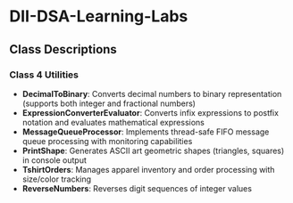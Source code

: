 # DII-DSA-Learning-Labs

## Class Descriptions

### Class 4 Utilities

- **DecimalToBinary**: Converts decimal numbers to binary representation (supports both integer and fractional numbers)
- **ExpressionConverterEvaluator**: Converts infix expressions to postfix notation and evaluates mathematical expressions
- **MessageQueueProcessor**: Implements thread-safe FIFO message queue processing with monitoring capabilities
- **PrintShape**: Generates ASCII art geometric shapes (triangles, squares) in console output
- **TshirtOrders**: Manages apparel inventory and order processing with size/color tracking
- **ReverseNumbers**: Reverses digit sequences of integer values
